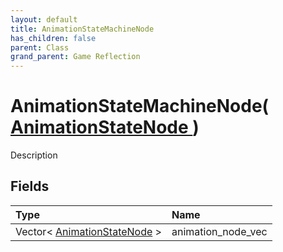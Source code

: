 ```yaml
---
layout: default
title: AnimationStateMachineNode
has_children: false
parent: Class
grand_parent: Game Reflection
---
```

# AnimationStateMachineNode( [ AnimationStateNode ](/docs/game-reflection/classes/animation_state_node) )
Description 

## Fields

| Type | Name |
|:-------------|:--------------|
| Vector< [AnimationStateNode](/docs/game-reflection/classes/animation_state_node) > | animation_node_vec |

